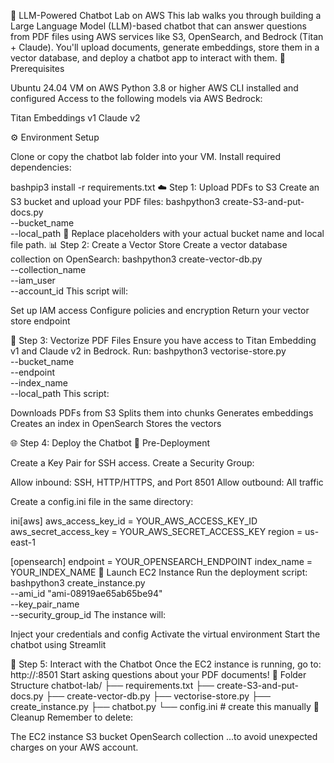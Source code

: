 🤖 LLM-Powered Chatbot Lab on AWS
This lab walks you through building a Large Language Model (LLM)-based chatbot that can answer questions from PDF files using AWS services like S3, OpenSearch, and Bedrock (Titan + Claude). You'll upload documents, generate embeddings, store them in a vector database, and deploy a chatbot app to interact with them.
🧰 Prerequisites

Ubuntu 24.04 VM on AWS
Python 3.8 or higher
AWS CLI installed and configured
Access to the following models via AWS Bedrock:

Titan Embeddings v1
Claude v2



⚙️ Environment Setup

Clone or copy the chatbot lab folder into your VM.
Install required dependencies:

bashpip3 install -r requirements.txt
☁️ Step 1: Upload PDFs to S3
Create an S3 bucket and upload your PDF files:
bashpython3 create-S3-and-put-docs.py \
--bucket_name <YourBucketName> \
--local_path <PathToYourPDFFiles>
📌 Replace placeholders with your actual bucket name and local file path.
📊 Step 2: Create a Vector Store
Create a vector database collection on OpenSearch:
bashpython3 create-vector-db.py \
--collection_name <CollectionName> \
--iam_user <YourIAMUser> \
--account_id <YourAccountID>
This script will:

Set up IAM access
Configure policies and encryption
Return your vector store endpoint

🧠 Step 3: Vectorize PDF Files
Ensure you have access to Titan Embedding v1 and Claude v2 in Bedrock.
Run:
bashpython3 vectorise-store.py \
--bucket_name <YourBucketName> \
--endpoint <VectorDBEndpoint> \
--index_name <IndexName> \
--local_path <LocalPath>
This script:

Downloads PDFs from S3
Splits them into chunks
Generates embeddings
Creates an index in OpenSearch
Stores the vectors

🌐 Step 4: Deploy the Chatbot
🔐 Pre-Deployment

Create a Key Pair for SSH access.
Create a Security Group:

Allow inbound: SSH, HTTP/HTTPS, and Port 8501
Allow outbound: All traffic


Create a config.ini file in the same directory:

ini[aws]
aws_access_key_id = YOUR_AWS_ACCESS_KEY_ID
aws_secret_access_key = YOUR_AWS_SECRET_ACCESS_KEY
region = us-east-1

[opensearch]
endpoint = YOUR_OPENSEARCH_ENDPOINT
index_name = YOUR_INDEX_NAME
🚀 Launch EC2 Instance
Run the deployment script:
bashpython3 create_instance.py \
--ami_id "ami-08919ae65ab65be94" \
--key_pair_name <KeyPairName> \
--security_group_id <SecurityGroupID>
The instance will:

Inject your credentials and config
Activate the virtual environment
Start the chatbot using Streamlit

💬 Step 5: Interact with the Chatbot
Once the EC2 instance is running, go to:
http://<PublicIP-of-your-instance>:8501
Start asking questions about your PDF documents!
📁 Folder Structure
chatbot-lab/
├── requirements.txt
├── create-S3-and-put-docs.py
├── create-vector-db.py
├── vectorise-store.py
├── create_instance.py
├── chatbot.py
└── config.ini # create this manually
🧹 Cleanup
Remember to delete:

The EC2 instance
S3 bucket
OpenSearch collection
...to avoid unexpected charges on your AWS account.
